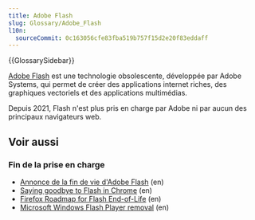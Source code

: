 ```yaml
---
title: Adobe Flash
slug: Glossary/Adobe_Flash
l10n:
  sourceCommit: 0c163056cfe83fba519b757f15d2e20f83eddaff
---
```


{{GlossarySidebar}}

[Adobe Flash](https://fr.wikipedia.org/wiki/Adobe_Flash) est une technologie obsolescente, développée par Adobe Systems, qui permet de créer des applications internet riches, des graphiques vectoriels et des applications multimédias.

Depuis 2021, Flash n'est plus pris en charge par Adobe ni par aucun des principaux navigateurs web.

## Voir aussi

### Fin de la prise en charge

- [Annonce de la fin de vie d'Adobe Flash](https://blog.adobe.com/en/publish/2017/07/25/adobe-flash-update#gs.g8mmgf) (en)
- [Saying goodbye to Flash in Chrome](https://www.blog.google/products/chrome/saying-goodbye-flash-chrome/) (en)
- [Firefox Roadmap for Flash End-of-Life](https://blog.mozilla.org/futurereleases/2017/07/25/firefox-roadmap-flash-end-life/) (en)
- [Microsoft Windows Flash Player removal](https://blogs.windows.com/msedgedev/2020/09/04/update-adobe-flash-end-support/) (en)
